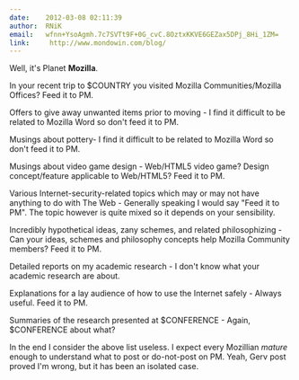 ```yaml
---
date:    2012-03-08 02:11:39
author:  RNiK
email:   wfnn+YsoAgmh.7c7SVTt9F+0G_cvC.8OztxKKVE6GEZax5DPj_8Hi_1ZM=
link:     http://www.mondowin.com/blog/
---
```


Well, it's Planet <strong>Mozilla</strong>.

In your recent trip to $COUNTRY you visited Mozilla Communities/Mozilla Offices? Feed it to PM.

Offers to give away unwanted items prior to moving - I find it difficult to be related to Mozilla Word so don't feed it to PM.

Musings about pottery- I find it difficult to be related to Mozilla Word so don't feed it to PM.

Musings about video game design - Web/HTML5 video game? Design concept/feature applicable to Web/HTML5? Feed it to PM.

Various Internet-security-related topics which may or may not have anything to do with The Web - Generally speaking I would say "Feed it to PM". The topic however is quite mixed so it depends on your sensibility.

Incredibly hypothetical ideas, zany schemes, and related philosophizing - Can your ideas, schemes and philosophy concepts help Mozilla Community members? Feed it to PM.

Detailed reports on my academic research - I don't know what your academic research are about.

Explanations for a lay audience of how to use the Internet safely - Always useful. Feed it to PM.

Summaries of the research presented at $CONFERENCE - Again, $CONFERENCE about what?

In the end I consider the above list useless. I expect every Mozillian
<i>mature</i> enough to understand what to post or do-not-post on
PM. Yeah, Gerv post proved I'm wrong, but it has been an isolated
case.

